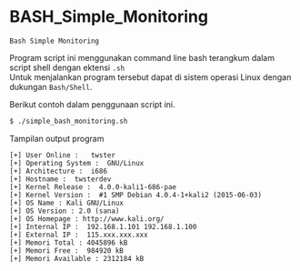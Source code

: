 # BASH_Simple_Monitoring
`Bash Simple Monitoring`

Program script ini menggunakan command line bash terangkum dalam script shell dengan ektensi `.sh`<br>
Untuk menjalankan program tersebut dapat di sistem operasi Linux dengan dukungan `Bash/Shell`.

Berikut contoh dalam penggunaan script ini.
```bash
$ ./simple_bash_monitoring.sh
```
Tampilan output program
```
[+] User Online :   twster
[+] Operating System :  GNU/Linux
[+] Architecture :  i686
[+] Hostname :  twsterdev
[+] Kernel Release :  4.0.0-kali1-686-pae
[+] Kernel Version :  #1 SMP Debian 4.0.4-1+kali2 (2015-06-03)
[+] OS Name : Kali GNU/Linux
[+] OS Version : 2.0 (sana)
[+] OS Homepage : http://www.kali.org/
[+] Internal IP :  192.168.1.101 192.168.1.100
[+] External IP :  115.xxx.xxx.xxx
[+] Memori Total : 4045896 kB
[+] Memori Free :  984920 kB
[+] Memori Available : 2312184 kB
```
